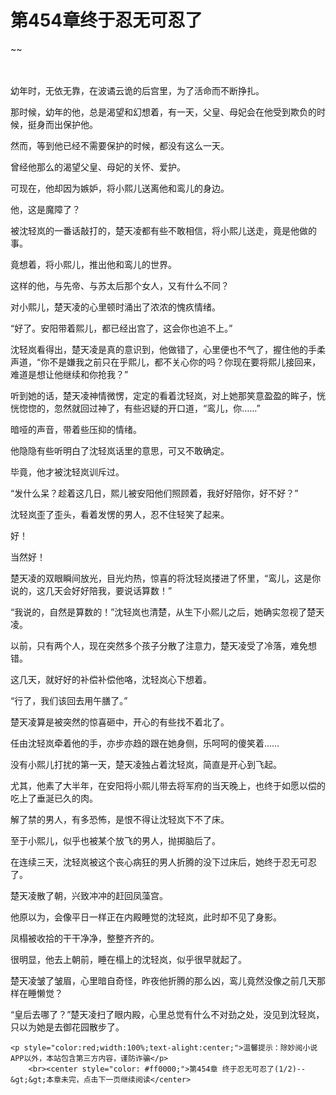 # 第454章终于忍无可忍了
~~
    	    <p name="pagetop" href="javascript:void(0);" onclick="return false" style="line-height: 35px;padding: 10px;color: #333;"> </p><p>幼年时，无依无靠，在波谲云诡的后宫里，为了活命而不断挣扎。</p><p>那时候，幼年的他，总是渴望和幻想着，有一天，父皇、母妃会在他受到欺负的时候，挺身而出保护他。</p><p>然而，等到他已经不需要保护的时候，都没有这么一天。</p><p>曾经他那么的渴望父皇、母妃的关怀、爱护。</p><p>可现在，他却因为嫉妒，将小熙儿送离他和鸾儿的身边。</p><p>他，这是魔障了？</p><p>被沈轻岚的一番话敲打的，楚天凌都有些不敢相信，将小熙儿送走，竟是他做的事。</p><p>竟想着，将小熙儿，推出他和鸾儿的世界。</p><p>这样的他，与先帝、与苏太后那个女人，又有什么不同？</p><p>对小熙儿，楚天凌的心里顿时涌出了浓浓的愧疚情绪。</p><p>“好了。安阳带着熙儿，都已经出宫了，这会你也追不上。”</p><p>沈轻岚看得出，楚天凌是真的意识到，他做错了，心里便也不气了，握住他的手柔声道，“你不是嫌我之前只在乎熙儿，都不关心你的吗？你现在要将熙儿接回来，难道是想让他继续和你抢我？”</p><p>听到她的话，楚天凌神情微愣，定定的看着沈轻岚，对上她那笑意盈盈的眸子，恍恍惚惚的，忽然就回过神了，有些迟疑的开口道，“鸾儿，你……”</p><p>暗哑的声音，带着些压抑的情绪。</p><p>他隐隐有些听明白了沈轻岚话里的意思，可又不敢确定。</p><p>毕竟，他才被沈轻岚训斥过。</p><p>“发什么呆？趁着这几日，熙儿被安阳他们照顾着，我好好陪你，好不好？”</p><p>沈轻岚歪了歪头，看着发愣的男人，忍不住轻笑了起来。</p><p>好！</p><p>当然好！</p><p>楚天凌的双眼瞬间放光，目光灼热，惊喜的将沈轻岚搂进了怀里，“鸾儿，这是你说的，这几天会好好陪我，要说话算数！”</p><p>“我说的，自然是算数的！”沈轻岚也清楚，从生下小熙儿之后，她确实忽视了楚天凌。</p><p>以前，只有两个人，现在突然多个孩子分散了注意力，楚天凌受了冷落，难免想错。</p><p>这几天，就好好的补偿补偿他咯，沈轻岚心下想着。</p><p>“行了，我们该回去用午膳了。”</p><p>楚天凌算是被突然的惊喜砸中，开心的有些找不着北了。</p><p>任由沈轻岚牵着他的手，亦步亦趋的跟在她身侧，乐呵呵的傻笑着……</p><p>没有小熙儿打扰的第一天，楚天凌独占着沈轻岚，简直是开心到飞起。</p><p>尤其，他素了大半年，在安阳将小熙儿带去将军府的当天晚上，也终于如愿以偿的吃上了垂涎已久的肉。</p><p>解了禁的男人，有多恐怖，是恨不得让沈轻岚下不了床。</p><p>至于小熙儿，似乎也被某个放飞的男人，抛掷脑后了。</p><p>在连续三天，沈轻岚被这个丧心病狂的男人折腾的没下过床后，她终于忍无可忍了。</p><p>楚天凌散了朝，兴致冲冲的赶回凤藻宫。</p><p>他原以为，会像平日一样正在内殿睡觉的沈轻岚，此时却不见了身影。</p><p>凤榻被收拾的干干净净，整整齐齐的。</p><p>很明显，他去上朝前，睡在榻上的沈轻岚，似乎很早就起了。</p><p>楚天凌皱了皱眉，心里暗自奇怪，昨夜他折腾的那么凶，鸾儿竟然没像之前几天那样在睡懒觉？</p><p>“皇后去哪了？”楚天凌扫了眼内殿，心里总觉有什么不对劲之处，没见到沈轻岚，只以为她是去御花园散步了。</p>
    	
   	<p style="color:red;width:100%;text-alight:center;">温馨提示：除妙阅小说APP以外，本站包含第三方内容，谨防诈骗</p>
    	<br><center style="color: #ff0000;">第454章 终于忍无可忍了(1/2)--&gt;&gt;本章未完，点击下一页继续阅读</center>
    	